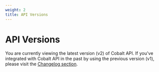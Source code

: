 ```yaml
---
weight: 2
title: API Versions
---
```


# API Versions

<aside class="success">
You are currently viewing the latest version (v2) of Cobalt API. If you've integrated with Cobalt API in the past
by using the previous version (v1), please visit the <a href="./#changelog">Changelog section</a>.
</aside>
